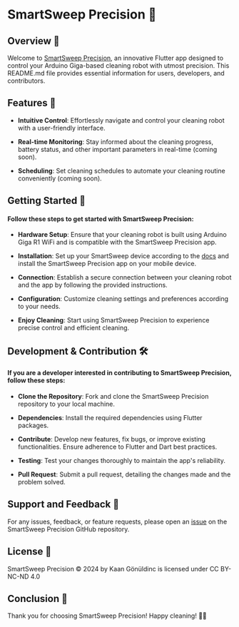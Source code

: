 # SmartSweep Precision 🤖

## Overview 📙

Welcome to [SmartSweep Precision](https://github.com/AppSolves/SmartSweep-Precision), an innovative Flutter app designed to control your Arduino Giga-based cleaning robot with utmost precision. This README.md file provides essential information for users, developers, and contributors.

## Features 📱

* **Intuitive Control**: Effortlessly navigate and control your cleaning robot with a user-friendly interface.

* **Real-time Monitoring**: Stay informed about the cleaning progress, battery status, and other important parameters in real-time (coming soon).

* **Scheduling**: Set cleaning schedules to automate your cleaning routine conveniently (coming soon).

## Getting Started 🚀

#### Follow these steps to get started with SmartSweep Precision:

* **Hardware Setup**: Ensure that your cleaning robot is built using Arduino Giga R1 WiFi and is compatible with the SmartSweep Precision app.

* **Installation**: Set up your SmartSweep device according to the [docs](https://github.com/AppSolves/SmartSweep-Precision#installation) and install the SmartSweep Precision app on your mobile device.

* **Connection**: Establish a secure connection between your cleaning robot and the app by following the provided instructions.

* **Configuration**: Customize cleaning settings and preferences according to your needs.

* **Enjoy Cleaning**: Start using SmartSweep Precision to experience precise control and efficient cleaning.

## Development & Contribution 🛠️

#### If you are a developer interested in contributing to SmartSweep Precision, follow these steps:

* **Clone the Repository**: Fork and clone the SmartSweep Precision repository to your local machine.

* **Dependencies**: Install the required dependencies using Flutter packages.

* **Contribute**: Develop new features, fix bugs, or improve existing functionalities. Ensure adherence to Flutter and Dart best practices.

* **Testing**: Test your changes thoroughly to maintain the app's reliability.

* **Pull Request**: Submit a pull request, detailing the changes made and the problem solved.

## Support and Feedback 📧

For any issues, feedback, or feature requests, please open an [issue](https://github.com/AppSolves/SmartSweep-Precision/issues) on the SmartSweep Precision GitHub repository.

## License 📜

SmartSweep Precision © 2024 by Kaan Gönüldinc is licensed under CC BY-NC-ND 4.0

## Conclusion 📝

Thank you for choosing SmartSweep Precision! Happy cleaning! 🧹🤖